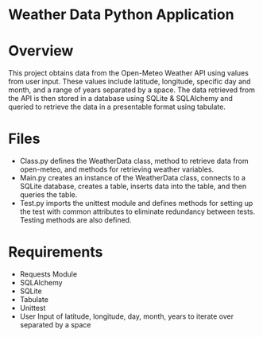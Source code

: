 # Weather Data Python Application

# Overview
This project obtains data from the Open-Meteo Weather API using values from user input. These values include latitude, longitude, specific day and month, and a range of years separated by a space. The data retrieved from the API is then stored in a database using SQLite & SQLAlchemy and queried to retrieve the data in a presentable format using tabulate.

# Files
- Class.py defines the WeatherData class, method to retrieve data from open-meteo, and methods for retrieving weather variables.
- Main.py creates an instance of the WeatherData class, connects to a SQLite database, creates a table, inserts data into the table, and then queries the table.
- Test.py imports the unittest module and defines methods for setting up the test with common attributes to eliminate redundancy between tests. Testing methods are also defined.

# Requirements
- Requests Module
- SQLAlchemy
- SQLite
- Tabulate
- Unittest
- User Input of latitude, longitude, day, month, years to iterate over separated by a space
